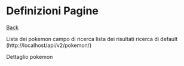 # Definizioni Pagine

[Back](/README.md)

Lista dei pokemon
    campo di ricerca
    lista dei risultati
    ricerca di default (http://localhost/api/v2/pokemon/)

Dettaglio pokemon